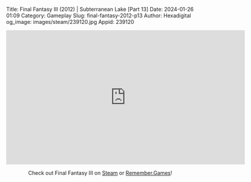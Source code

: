 Title: Final Fantasy III (2012) | Subterranean Lake [Part 13]
Date: 2024-01-26 01:09
Category: Gameplay
Slug: final-fantasy-2012-p13
Author: Hexadigital
og_image: images/steam/239120.jpg
Appid: 239120

<center><iframe src="https://www.youtube.com/embed/qh-9soKIf0M?feature=oembed" allow="accelerometer; autoplay; encrypted-media; gyroscope; picture-in-picture" width="640" height="360" frameborder="0"></iframe>

Check out Final Fantasy III on [Steam](https://store.steampowered.com/app/239120/?curator_clanid=34633900) or [Remember.Games](https://remember.games/game/1072/final-fantasy-iii/)!</center>